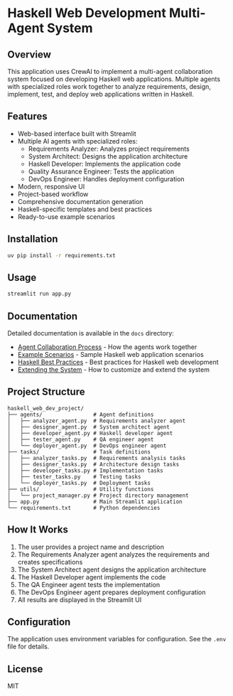 # Haskell Web Development Multi-Agent System

## Overview
This application uses CrewAI to implement a multi-agent collaboration system focused on developing Haskell web applications. Multiple agents with specialized roles work together to analyze requirements, design, implement, test, and deploy web applications written in Haskell.

## Features
- Web-based interface built with Streamlit
- Multiple AI agents with specialized roles:
  - Requirements Analyzer: Analyzes project requirements
  - System Architect: Designs the application architecture
  - Haskell Developer: Implements the application code
  - Quality Assurance Engineer: Tests the application
  - DevOps Engineer: Handles deployment configuration
- Modern, responsive UI
- Project-based workflow
- Comprehensive documentation generation
- Haskell-specific templates and best practices
- Ready-to-use example scenarios

## Installation

```bash
uv pip install -r requirements.txt
```

## Usage

```bash
streamlit run app.py
```

## Documentation

Detailed documentation is available in the `docs` directory:

- [Agent Collaboration Process](docs/agent_collaboration.md) - How the agents work together
- [Example Scenarios](docs/example_scenarios.md) - Sample Haskell web application scenarios
- [Haskell Best Practices](docs/haskell_best_practices.md) - Best practices for Haskell web development
- [Extending the System](docs/extending_the_system.md) - How to customize and extend the system

## Project Structure

```
haskell_web_dev_project/
├── agents/                # Agent definitions
│   ├── analyzer_agent.py  # Requirements analyzer agent
│   ├── designer_agent.py  # System architect agent
│   ├── developer_agent.py # Haskell developer agent
│   ├── tester_agent.py    # QA engineer agent
│   └── deployer_agent.py  # DevOps engineer agent
├── tasks/                 # Task definitions
│   ├── analyzer_tasks.py  # Requirements analysis tasks
│   ├── designer_tasks.py  # Architecture design tasks
│   ├── developer_tasks.py # Implementation tasks
│   ├── tester_tasks.py    # Testing tasks
│   └── deployer_tasks.py  # Deployment tasks
├── utils/                 # Utility functions
│   └── project_manager.py # Project directory management
├── app.py                 # Main Streamlit application
└── requirements.txt       # Python dependencies
```

## How It Works

1. The user provides a project name and description
2. The Requirements Analyzer agent analyzes the requirements and creates specifications
3. The System Architect agent designs the application architecture
4. The Haskell Developer agent implements the code
5. The QA Engineer agent tests the implementation
6. The DevOps Engineer agent prepares deployment configuration
7. All results are displayed in the Streamlit UI

## Configuration
The application uses environment variables for configuration. See the `.env` file for details.

## License
MIT
